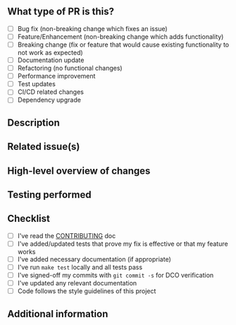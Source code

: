 <!-- 
Please make sure you've read and understood our contributing guidelines.
If this is a bug fix, make sure your description includes "fixes #xxxx", or
"closes #xxxx", where #xxxx is the issue number.

Please provide the following information:
-->

## What type of PR is this?
<!-- Please check all that apply -->

- [ ] Bug fix (non-breaking change which fixes an issue)
- [ ] Feature/Enhancement (non-breaking change which adds functionality)
- [ ] Breaking change (fix or feature that would cause existing functionality to not work as expected)
- [ ] Documentation update
- [ ] Refactoring (no functional changes)
- [ ] Performance improvement
- [ ] Test updates
- [ ] CI/CD related changes
- [ ] Dependency upgrade

## Description
<!-- Please explain the changes you made here. -->

## Related issue(s)
<!-- Please link the issue being fixed, e.g. Fixes #123 -->

## High-level overview of changes
<!-- 
Provide a high-level description of what changes were made and why.
This helps reviewers understand your approach.
-->

## Testing performed
<!-- 
Describe the testing you've done:
- Unit tests added/modified
- Integration tests
- Manual testing performed 
- Any test outputs/results
-->

## Checklist
<!-- Please check all that apply -->

- [ ] I've read the [CONTRIBUTING](/CONTRIBUTING.md) doc
- [ ] I've added/updated tests that prove my fix is effective or that my feature works
- [ ] I've added necessary documentation (if appropriate)
- [ ] I've run `make test` locally and all tests pass
- [ ] I've signed-off my commits with `git commit -s` for DCO verification
- [ ] I've updated any relevant documentation
- [ ] Code follows the style guidelines of this project

## Additional information
<!--
Any other information that is important to this PR, such as screenshots 
of how the component looks before and after the change.
-->
